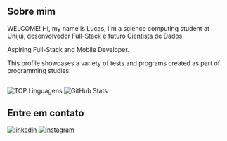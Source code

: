 ## Sobre mim
WELCOME!
Hi, my name is Lucas, I'm a science computing student at Unijui, desenvolvedor Full-Stack e futuro Cientista de Dados.

Aspiring Full-Stack and Mobile Developer.

This profile showcases a variety of tests and programs created as part of programming studies.
##
![TOP Linguagens](https://github-readme-stats.vercel.app/api/top-langs/?username=LucasGNKlein&layout=compact&bg_color=000000&text_color=00ffff&title_color=00ffff&border_color=00ffff) ![GitHub Stats](https://github-readme-stats.vercel.app/api?username=LucasGNKlein&theme=transparent&bg_color=000&border_color=00ffff&show_icons=true&icon_color=00ffff&title_color=00ffff&text_color=00fFFF&hide_stars)

## Entre em contato

[![linkedin](https://img.shields.io/badge/linkedin-0A66C2?style=for-the-badge&logo=linkedin&logoColor=00ffff&bg_color=000000)](https://www.linkedin.com/lucas-klein-5b2090226/) [![instagram](https://img.shields.io/badge/twitter-1DA1F2?style=for-the-badge&logo=twitter&logoColor=white)](https://twitter.com/)
